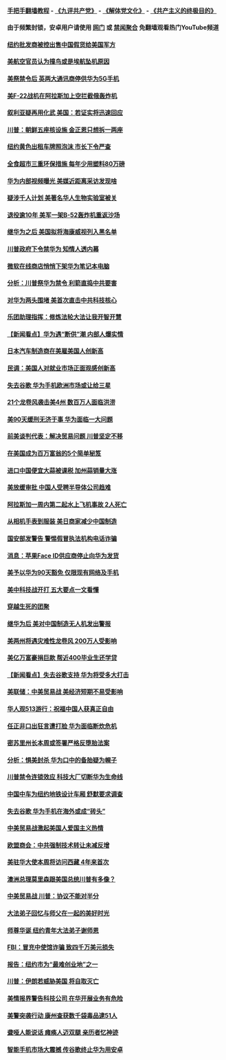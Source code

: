 #### [手把手翻墙教程](https://github.com/gfw-breaker/guides/wiki) -  [《九评共产党》](https://github.com/gfw-breaker/9ping.md?t=05221537) - [《解体党文化》](https://github.com/gfw-breaker/jtdwh.md?t=05221537) - [《共产主义的终极目的》](https://github.com/gfw-breaker/gczydzjmd.md?t=05221537)

#### 由于频繁封锁，安卓用户请使用 [网门](https://github.com/gfw-breaker/bn-android/blob/master/ogate.md?t=05221537) 或 [禁闻聚合](https://github.com/gfw-breaker/bn-android) 免翻墙观看热门YouTube频道 

#### [纽约批发商被控出售中国假货给美国军方](../pages/nsc412/n11271932.md?t=05221537) 

#### [美航空官员认为撞鸟或是埃航坠机原因](../pages/nsc412/n11272899.md?t=05221537) 

#### [美祭禁令后 英两大通讯商停供华为5G手机](../pages/nsc412/n11272891.md?t=05221537) 

#### [美F-22战机在阿拉斯加上空拦截俄轰炸机](../pages/nsc412/n11272579.md?t=05221537) 

#### [叙利亚疑再用化武 美国：若证实将迅速回应](../pages/nsc412/n11272614.md?t=05221537) 

#### [川普：朝鲜五座核设施 金正恩只想拆一两座](../pages/nsc412/n11272492.md?t=05221537) 

#### [纽约黄色出租车牌照泡沫 市长下令严查](../pages/nsc412/n11271970.md?t=05221537) 

#### [全食超市三重环保措施 每年少用塑料80万磅](../pages/nsc412/n11271953.md?t=05221537) 

#### [华为内部视频曝光 美媒近距离采访发现啥](../pages/nsc412/n11271556.md?t=05221537) 

#### [疑涉千人计划 美著名华人生物实验室被关](../pages/nsc412/n11271598.md?t=05221537) 

#### [退役逾10年 美军一架B-52轰炸机重返沙场](../pages/nsc412/n11272176.md?t=05221537) 

#### [继华为之后 美国拟将海康威视列入黑名单](../pages/nsc412/n11271796.md?t=05221537) 

#### [川普政府下令禁华为 知情人透内幕](../pages/nsc412/n11271462.md?t=05221537) 

#### [微软在线商店悄悄下架华为笔记本电脑](../pages/nsc412/n11271717.md?t=05221537) 

#### [分析：川普祭华为禁令 利箭直捣中共要害](../pages/nsc412/n11271521.md?t=05221537) 

#### [对华为两头围堵 美首次直击中共科技核心](../pages/nsc412/n11271068.md?t=05221537) 

#### [乐团助理指挥：修炼法轮大法让我开智开慧](../pages/nsc412/n11269214.md?t=05221537) 

#### [【新闻看点】华为遇“断供”潮 内部人爆实情](../pages/nsc412/n11270835.md?t=05221537) 

#### [日本汽车制造商在美雇美国人创新高](../pages/nsc412/n11271209.md?t=05221537) 

#### [民调：美国人对就业市场正面观感创新高](../pages/nsc412/n11271051.md?t=05221537) 

#### [失去谷歌 华为手机欧洲市场或让给三星](../pages/nsc412/n11271262.md?t=05221537) 

#### [21个龙卷风袭击美4州 数百万人面临洪涝](../pages/nsc412/n11271139.md?t=05221537) 

#### [美90天缓刑无济于事 华为面临一大问题](../pages/nsc412/n11271103.md?t=05221537) 

#### [前美谈判代表：解决贸易问题 川普坚定不移](../pages/nsc412/n11271035.md?t=05221537) 

#### [在美国成为百万富翁的5个简单秘笈](../pages/nsc412/n11270920.md?t=05221537) 

#### [进口中国便宜大蒜被课税 加州蒜销量大涨](../pages/nsc412/n11270816.md?t=05221537) 

#### [美放缓审批 中国人受聘半导体公司趋难](../pages/nsc412/n11270924.md?t=05221537) 

#### [阿拉斯加一周内第二起水上飞机事故 2人死亡](../pages/nsc412/n11270342.md?t=05221537) 

#### [从相机手表到服装 美日商家减少中国制造](../pages/nsc412/n11269243.md?t=05221537) 

#### [国安部发警告 警惕假冒执法机构电话诈骗](../pages/nsc412/n11270062.md?t=05221537) 

#### [消息：苹果Face ID供应商停止向华为发货](../pages/nsc412/n11269186.md?t=05221537) 

#### [美予以华为90天豁免 仅限现有网络及手机](../pages/nsc412/n11269540.md?t=05221537) 

#### [美中科技战开打 五大要点一文看懂](../pages/nsc412/n11269495.md?t=05221537) 

#### [穿越生死的团聚](../pages/nsc412/n11258922.md?t=05221537) 

#### [继华为后 美对中国制造无人机发出警报](../pages/nsc412/n11269303.md?t=05221537) 

#### [美两州将遇灾难性龙卷风 200万人受影响](../pages/nsc412/n11269289.md?t=05221537) 

#### [美亿万富豪捐巨款 帮近400毕业生还学贷](../pages/nsc412/n11269171.md?t=05221537) 

#### [【新闻看点】失去谷歌支持 华为将受多大打击](../pages/nsc412/n11268809.md?t=05221537) 

#### [美联储：中美贸易战 美经济短期不易受影响](../pages/nsc412/n11269077.md?t=05221537) 

#### [华人观513游行：祝福中国人获真正自由](../pages/nsc412/n11269092.md?t=05221537) 

#### [任正非口出狂言遭打脸 华为面临断炊危机](../pages/nsc412/n11269083.md?t=05221537) 

#### [密苏里州长本周或签署严格反堕胎法案](../pages/nsc412/n11268963.md?t=05221537) 

#### [分析：惧美封杀 华为口中的备胎疑为幌子](../pages/nsc412/n11268802.md?t=05221537) 

#### [川普禁令连锁效应 科技大厂切断华为生命线](../pages/nsc412/n11268931.md?t=05221537) 

#### [中国中车为纽约地铁设计车厢 舒默要求调查](../pages/nsc412/n11267832.md?t=05221537) 

#### [失去谷歌 华为手机在海外或成“砖头”](../pages/nsc412/n11268723.md?t=05221537) 

#### [中美贸易战激起美国人爱国主义热情](../pages/nsc412/n11268682.md?t=05221537) 

#### [欧盟商会：中共强制技术转让未减反增](../pages/nsc412/n11268828.md?t=05221537) 

#### [美驻华大使本周将访问西藏 4年来首次](../pages/nsc412/n11268409.md?t=05221537) 

#### [澳洲总理莫里森跟美国总统川普有多像？](../pages/nsc412/n11267884.md?t=05221537) 

#### [中美贸易战 川普：协议不能对半分](../pages/nsc412/n11267666.md?t=05221537) 

#### [大法弟子回忆与师父在一起的美好时光](../pages/nsc412/n11267759.md?t=05221537) 

#### [师尊华诞 纽约青年大法弟子谢师恩](../pages/nsc412/n11267384.md?t=05221537) 

#### [FBI：冒充中使馆诈骗 致四千万美元损失](../pages/nsc412/n11267749.md?t=05221537) 

#### [报告：纽约市为“最难创业地”之一](../pages/nsc412/n11267849.md?t=05221537) 

#### [川普：伊朗若威胁美国 将自取灭亡](../pages/nsc412/n11267641.md?t=05221537) 

#### [美情报界警告科技公司 在华开展业务有危险](../pages/nsc412/n11267622.md?t=05221537) 

#### [美警突袭行动 康州查获数千袋毒品逮51人](../pages/nsc412/n11267360.md?t=05221537) 

#### [聋哑人能说话 瘫痪人迈双腿 亲历者忆神迹](../pages/nsc412/n11266537.md?t=05221537) 

#### [智能手机市场大震撼 传谷歌终止华为用安卓](../pages/nsc412/n11267309.md?t=05221537) 

